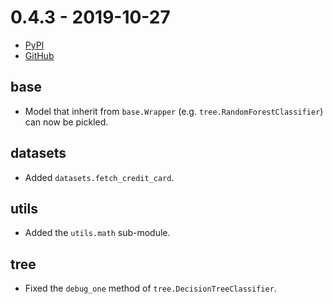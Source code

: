 # 0.4.3 - 2019-10-27

- [PyPI](https://pypi.org/project/creme/0.4.3/)
- [GitHub](https://github.com/MaxHalford/creme/releases/tag/0.4.3)

## base

- Model that inherit from `base.Wrapper` (e.g. `tree.RandomForestClassifier`) can now be pickled.

## datasets

- Added `datasets.fetch_credit_card`.

## utils

- Added the `utils.math` sub-module.

## tree

- Fixed the `debug_one` method of `tree.DecisionTreeClassifier`.
